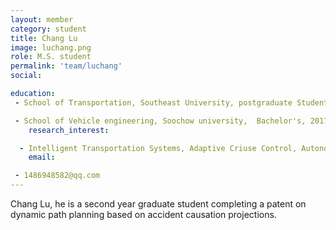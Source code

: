```yaml
---
layout: member
category: student
title: Chang Lu
image: luchang.png
role: M.S. student
permalink: 'team/luchang'
social:

education:
 - School of Transportation, Southeast University, postgraduate Student, 2022.09-2025.06 (expected)

 - School of Vehicle engineering, Soochow university,  Bachelor's, 2017.09-2021.06
    research_interest: 

  - Intelligent Transportation Systems, Adaptive Criuse Control, Autonomous Vehicles
    email:

 - 1486948582@qq.com
---
```


  Chang Lu, he is a second year graduate student completing a patent on dynamic path planning based on accident causation projections.



